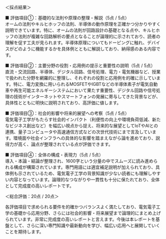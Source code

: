 ＜採点結果＞

■ 評価項目①：基礎的な法則や原理の整理・解説（5点 / 5点）  
オームの法則やキルヒホッフの法則、半導体の動作原理を正確かつ分かりやすく説明できています。特に、オームの法則が回路設計の基礎となる点や、キルヒホッフの法則が複雑な回路解析の要点となることが論理的に示されており、読者の理解を促す工夫が見られます。半導体原理についてもドーピングに触れ、デバイスがどのように機能するかを具体例とともに解説しており、納得感のある内容です。

■ 評価項目②：主要分野の役割・応用例の提示と重要性の説明（5点 / 5点）  
直流・交流回路、半導体、デジタル回路、信号処理、電力・電気機器など、授業で扱われた分野を網羅的に整理し、それぞれの役割と応用例を的確に示しています。特に、電力変換に用いられるMOSFETやIGBTなどの半導体素子が電気自動車や再生可能エネルギーシステムにおいて果たす重要性、デジタル回路や信号処理の技術がインターネットやスマートフォンの発展に寄与してきた背景などが、具体性とともに明快に説明されており、高評価に値します。

■ 評価項目③：社会的影響や将来的展望への考察（5点 / 5点）  
電気電子工学がもたらす社会的インパクト（利便性の向上や環境負荷低減、新たなビジネス創出など）を幅広い視点から捉え、将来的な展望としてIoTやAIとの連携、量子コンピュータや高速通信方式などの次世代技術にまで言及しています。環境面や社会インフラへの具体的な影響を踏まえながら論を進めており、説得力が高く、論点が整理されている点が評価できます。

■ 評価項目④：全体の構成・表現力（5点 / 5点）  
導入・本論・結論が整理され、1600字という分量の中でスムーズに読み進められる構成が構築されています。専門用語には適宜補足説明が加えられており、具体例も示されているため、電気電子工学の背景知識が少ない読者にも理解しやすい内容となっています。論理的なつながりや一貫性も十分に保たれており、全体として完成度の高いレポートです。

＜総合評価：20点 / 20点＞  

各評価項目で求められる要件を的確かつバランスよく満たしており、電気電子工学の基礎から応用分野、さらには社会的影響・将来展望まで論理的にまとめ上げられています。非常に完成度の高いレポートと言えます。今後は本レポートを基盤として、さらに深い専門知識や最新動向を学び、幅広い応用へと展開していくことを期待します。